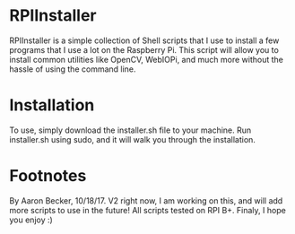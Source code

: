 # RPIInstaller
RPIInstaller is a simple collection of Shell scripts that I use to install a few programs that I use a lot on the Raspberry Pi. This script will allow you to install common utilities like OpenCV, WebIOPi, and much more without the hassle of using the command line.
# Installation
To use, simply download the installer.sh file to your machine. Run installer.sh using sudo, and it will walk you through the installation.
# Footnotes
By Aaron Becker, 10/18/17. V2 right now, I am working on this, and will add more scripts to use in the future! All scripts tested on RPI B+. Finaly, I hope you enjoy :)
